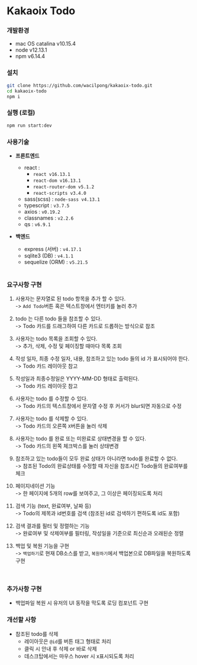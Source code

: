 # Kakaoix Todo

### 개발환경

- mac OS catalina v10.15.4
- node v12.13.1
- npm v6.14.4

### 설치

```sh
git clone https://github.com/wacilpong/kakaoix-todo.git
cd kakaoix-todo
npm i
```

### 실행 (로컬)

```sh
npm run start:dev
```

### 사용기술

- **프론트엔드**

  - react :
    - `react v16.13.1`
    - `react-dom v16.13.1`
    - `react-router-dom v5.1.2`
    - `react-scripts v3.4.0`
  - sass(scss) : `node-sass v4.13.1`
  - typescript : `v3.7.5`
  - axios : `v0.19.2`
  - classnames : `v2.2.6`
  - qs : `v6.9.1`

- **백엔드**

  - express (서버) : `v4.17.1`
  - sqlite3 (DB) : `v4.1.1`
  - sequelize (ORM) : `v5.21.5`

  <br />

### 요구사항 구현

1. 사용자는 문자열로 된 todo 항목을 추가 할 수 있다.<br />
   -> `Add Todo`버튼 혹은 텍스트창에서 엔터키를 눌러 추가

2. todo 는 다른 todo 들을 참조할 수 있다.<br />
   -> Todo 카드를 드래그하여 다른 카드로 드롭하는 방식으로 참조

3. 사용자는 todo 목록을 조회할 수 있다.<br />
   -> 추가, 삭제, 수정 및 페이징할 때마다 목록 조회

4. 작성 일자, 최종 수정 일자, 내용, 참조하고 있는 todo 들의 id 가 표시되어야 한다.<br />
   -> Todo 카드 레이아웃 참고

5. 작성일과 최종수정일은 YYYY-MM-DD 형태로 출력된다.<br />
   -> Todo 카드 레이아웃 참고

6. 사용자는 todo 를 수정할 수 있다.<br />
   -> Todo 카드의 텍스트창에서 문자열 수정 후 커서가 blur되면 자동으로 수정

7. 사용자는 todo 를 삭제할 수 있다.<br />
   -> Todo 카드의 오른쪽 `X`버튼을 눌러 삭제

8. 사용자는 todo 를 완료 또는 미완료로 상태변경을 할 수 있다.<br />
   -> Todo 카드의 왼쪽 체크박스를 눌러 상태변경

9. 참조하고 있는 todo들이 모두 완료 상태가 아니라면 todo를 완료할 수 없다.<br />
   -> 참조된 Todo의 완료상태를 수정할 때 자신을 참조시킨 Todo들의 완료여부를 체크

10. 페이지네이션 기능<br />
    -> 한 페이지에 5개의 row를 보여주고, 그 이상은 페이징되도록 처리

11. 검색 기능 (text, 완료여부, 날짜 등)<br />
    -> Todo의 제목과 id번호를 검색 (참조된 id로 검색하기 편하도록 id도 포함)

12. 검색 결과를 필터 및 정렬하는 기능<br />
    -> 완료여부 및 삭제여부를 필터링, 작성일을 기준으로 최신순과 오래된순 정렬

13. 백업 및 복원 기능을 구현<br />
    -> `백업하기`로 현재 DB소스를 받고, `복원하기`에서 백업본으로 DB파일을 복원하도록 구현<br />

<br />

### 추가사항 구현

- 백업파일 복원 시 유저의 UI 동작을 막도록 로딩 컴포넌트 구현

### 개선할 사항

- 참조된 todo를 삭제
  - 레이아웃은 `@id`를 버튼 태그 형태로 처리
  - 클릭 시 안내 후 삭제 or 바로 삭제
  - 데스크탑에서는 마우스 hover 시 x표시되도록 처리
